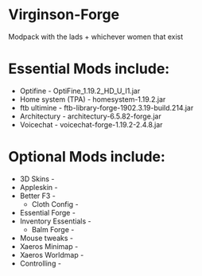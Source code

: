 # Virginson-Forge
Modpack with the lads + whichever women that exist

# Essential Mods include:
- Optifine - OptiFine_1.19.2_HD_U_I1.jar
- Home system (TPA) - homesystem-1.19.2.jar
- ftb ultimine - ftb-library-forge-1902.3.19-build.214.jar
- Architectury - architectury-6.5.82-forge.jar
- Voicechat - voicechat-forge-1.19.2-2.4.8.jar

# Optional Mods include:
- 3D Skins - 
- Appleskin - 
- Better F3 - 
    - Cloth Config - 
- Essential Forge - 
- Inventory Essentials - 
    - Balm Forge - 
- Mouse tweaks - 
- Xaeros Minimap - 
- Xaeros Worldmap - 
- Controlling - 